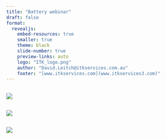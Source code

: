 ```yaml
---
title: "Battery webinar"
draft: false
format:
  revealjs:  
    embed-resources: true
    smaller: true
    theme: black
    slide-number: true
    preview-links: auto
    logo: "ITK_logo.png"
    author: "David.Leitch@itkservices.com.au"
    footer: "[www.itkservices.com](www.itkservices3.com)"
---
```


##

![](../media/image-20250402093453836.png)

##

![](../media/image-20250404144253084.png)

##

![](../media/image-20250404121117520.png)